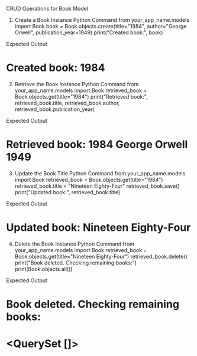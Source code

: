 CRUD Operations for Book Model
1. Create a Book Instance
Python Command
from your_app_name.models import Book
book = Book.objects.create(title="1984", author="George Orwell", publication_year=1949)
print("Created book:", book)

Expected Output
# Created book: 1984

2. Retrieve the Book Instance
Python Command
from your_app_name.models import Book
retrieved_book = Book.objects.get(title="1984")
print("Retrieved book:", retrieved_book.title, retrieved_book.author, retrieved_book.publication_year)

Expected Output
# Retrieved book: 1984 George Orwell 1949

3. Update the Book Title
Python Command
from your_app_name.models import Book
retrieved_book = Book.objects.get(title="1984")
retrieved_book.title = "Nineteen Eighty-Four"
retrieved_book.save()
print("Updated book:", retrieved_book.title)

Expected Output
# Updated book: Nineteen Eighty-Four

4. Delete the Book Instance
Python Command
from your_app_name.models import Book
retrieved_book = Book.objects.get(title="Nineteen Eighty-Four")
retrieved_book.delete()
print("Book deleted. Checking remaining books:")
print(Book.objects.all())

Expected Output
# Book deleted. Checking remaining books:
# <QuerySet []>
